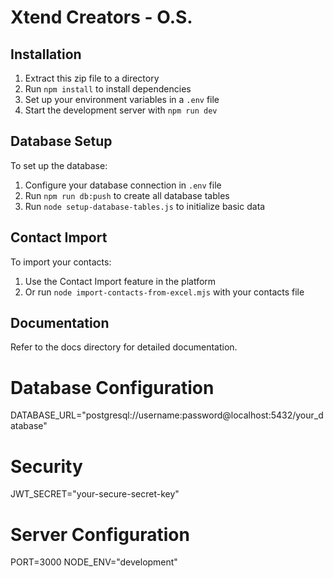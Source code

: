 # Xtend Creators - O.S.

## Installation

1. Extract this zip file to a directory
2. Run `npm install` to install dependencies
3. Set up your environment variables in a `.env` file
4. Start the development server with `npm run dev`

## Database Setup

To set up the database:

1. Configure your database connection in `.env` file
2. Run `npm run db:push` to create all database tables
3. Run `node setup-database-tables.js` to initialize basic data

## Contact Import

To import your contacts:

1. Use the Contact Import feature in the platform
2. Or run `node import-contacts-from-excel.mjs` with your contacts file

## Documentation

Refer to the docs directory for detailed documentation.

# Database Configuration
DATABASE_URL="postgresql://username:password@localhost:5432/your_database"

# Security
JWT_SECRET="your-secure-secret-key"

# Server Configuration
PORT=3000
NODE_ENV="development"
